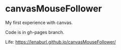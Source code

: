 # canvasMouseFollower

My first experience with canvas.

Code is in gh-pages branch.

Life: https://lenaburl.github.io/canvasMouseFollower/
